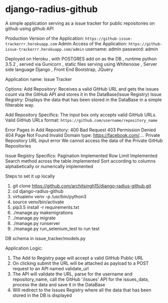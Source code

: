 # django-radius-github
A simple application serving as a issue tracker for public repositories on github using github API

Production Version of the Application:
`https://github-issue-trackerrr.herokuapp.com`
Admin Access of the Application:
`https://github-issue-trackerrr.herokuapp.com/admin`
username: admin
password: admin

Deployed on Heroku
, with POSTGRES add on as the DB
, runtime python 3.5.2
, served via Gunicorn 
, static files serving using Whitenoise
, Server side language Django
, Front End Bootstrap, JQuery

Application name: Issue Tracker

Options:
Add Repository: Receives a valid GitHub URL and gets the issues count via the GitHub API and stores it in the DataBase(Issue Registry)
Issue Registry: Displays the data that has been stored in the DataBase in a simple filterable way. 

Add Repository Specifics:
The input box only accepts valid GitHub URLs. 
Valid GitHub URLs format: 
`https://github.com/username/repository_name`

Error Pages in Add Repository:
400 Bad Request
403 Permission Denied
404 Page Not Found
Invalid Domain type: https://facebook.com/....
Private Repository URL input error
We cannot access the data of the Private GitHub Repositories

Issue Registry Specifics:
Pagination Implemented
Row Limit Implemented  
Search method across the table implemented 
Sort according to columns alphabetically or numerically implemented
 
Steps to set it up locally
1) git clone https://github.com/architsingh15/django-radius-github.git
2) cd django-radius-github
3) virtualenv venv -p /usr/bin/python3
4) source venv/bin/activate
5) pip3.5 install -r requirements.txt
6) ./manage.py makemigrations
7) ./manage.py migrate
8) ./manage.py runserver 
9) ./manage.py run_selenium_test to run test

DB schema in issue_tracker/models.py 

Application Logic:
1) The Add to Registry page will accept a valid GitHub Public URL
2) On clicking submit the URL will be attached as payload to a POST request to an API named validate_url
3) The API will validate the URL, parse for the username and repository_name, call the GitHub '/issues' API for the issues_data, process the data and save it in the DataBase
4) Will redirect to the Issues Registry where all the data that has been stored in the DB is displayed 

  